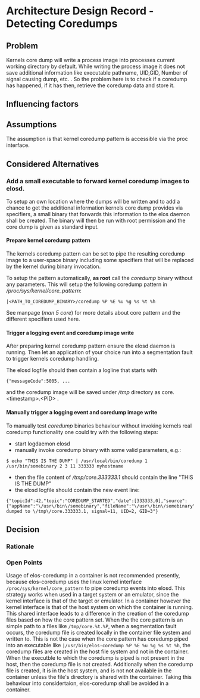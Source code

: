 # Architecture Design Record - Detecting Coredumps

## Problem
Kernels core dump will write a process image into processes current working directory by default. While writing the process image it does not save additional information like executable pathname, UID,GID, Number of signal causing dump, etc. . So the problem here is to check if a coredump has happened, if it has then, retrieve the coredump data and store it.


## Influencing factors

## Assumptions
The assumption is that kernel coredump pattern is accessible via the proc interface.

## Considered Alternatives

### Add a small executable to forward kernel coredump images to elosd.

To setup an own location where the dumps will be written and to add a chance to get the additional information kernels core dump provides via specifiers, a small binary that forwards this information to the elos daemon shall be created. The binary will then be run with root permission and the core dump is given as standard input.

#### Prepare kernel coredump pattern

The kernels coredump pattern can be set to pipe the resulting coredump
image to a user-space binary including some specifiers that will be
replaced by the kernel during binary invocation.

To setup the pattern automatically, **as root** call the *coredump* binary
without any parameters. This will setup the following coredump pattern
in */proc/sys/kernel/core_pattern*:
``` shell
|<PATH_TO_COREDUMP_BINARY>/coredump %P %E %u %g %s %t %h
```

See manpage (*man 5 core*) for more details about core pattern and the
different specifiers used here.

#### Trigger a logging event and coredump image write

After preparing kernel coredump pattern ensure the elosd daemon is
running. Then let an application of your choice run into a
segmentation fault to trigger kernels coredump handling.

The elosd logfile should then contain a logline that starts with
```
{"messageCode":5005, ...
```
and the coredump image will be saved under */tmp* directory as
core.\<timestamp\>.\<PID\> .


#### Manually trigger a logging event and coredump image write

To manually test *coredump* binaries behaviour without invoking
kernels real coredump functionality one could try with the
following steps:

* start logdaemon elosd
* manually invoke coredump binary with some valid parameters, e.g.:
``` shell
$ echo "THIS IS THE DUMP" | /usr/local/bin/coredump 1 /usr/bin/somebinary 2 3 11 333333 myhostname
```
* then the file content of */tmp/core.333333.1* should contain the line "THIS IS THE DUMP"
* the elosd logfile should contain the new event line:
```
{"topicId":42,"topic":"COREDUMP_STARTED","date":[333333,0],"source":{"appName":"\/usr\/bin\/somebinary","fileName":"\/usr\/bin\/somebinary","pid":1},"severity":1,"hardwareid":"myhostname","classification":512,"messageCode":5005,"payload":"core dumped to \/tmp\/core.333333.1, signal=11, UID=2, GID=3"}
```

## Decision

### Rationale

### Open Points

Usage of elos-coredump in a container is not recommended presently, because elos-coredump uses the linux kernel interface ```/proc/sys/kernel/core_pattern``` to pipe coredump events into elosd. This
strategy works when used in a target system or an emulator, since the kernel interface is that of the target or emulator. In a container however the kernel interface is that of the host system on which the container is running. This shared interface leads to a difference in the creation of the coredump files based on how the core pattern set. When the the core pattern is an simple path to a files
like ```/tmp/core.%t.%P```, when a segmentation fault occurs, the coredump file is created locally in the container file system and written to. This is not the case when the core pattern has coredump piped into an executable like ```|/usr/bin/elos-coredump %P %E %u %g %s %t %h```, the coredump files are created in the host file system and not in the container. When the executble to which the coredump is piped is not present in the host, then the coredump file is not created. Additionally when the coredump file is created, it is in the host system, and is not not available in the container unless the file's directory is shared with the container. Taking this behaviour into considertaion, elos-coredump shall be avoided in a container.
